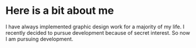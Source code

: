 # Here is a bit about me
I have always implemented graphic design work for a majority of my life. 
I recently decided to pursue development because of secret interest.
So now I am pursuing development.
